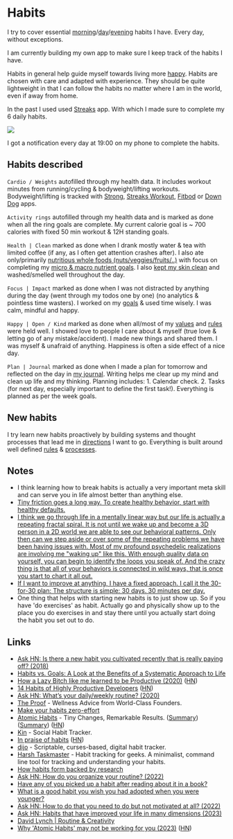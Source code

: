 # Habits

I try to cover essential [morning](processes.md#mroning)/[day](processes.md#day)/[evening](processes.md#evening) habits I have. Every day, without exceptions.

I am currently building my own app to make sure I keep track of the habits I have.

Habits in general help guide myself towards living more [happy](../life/happiness.md). Habits are chosen with care and adapted with experience. They should be quite lightweight in that I can follow the habits no matter where I am in the world, even if away from home.

In the past I used used [Streaks](https://streaksapp.com) app. With which I made sure to complete my 6 daily habits.

![](https://i.imgur.com/yEVoYit.png)

I got a notification every day at 19:00 on my phone to complete the habits.

## Habits described

`Cardio / Weights` autofilled through my health data. It includes workout minutes from running/cycling & bodyweight/lifting workouts. Bodyweight/lifting is tracked with [Strong](https://strong.app), [Streaks Workout](https://streaksworkout.com), [Fitbod](https://www.fitbod.me) or [Down Dog](https://www.downdogapp.com) apps.

`Activity rings` autofilled through my health data and is marked as done when all the ring goals are complete. My current calorie goal is ~ 700 calories with fixed 50 min workout & 12H standing goals.

`Health | Clean` marked as done when I drank mostly water & tea with limited coffee (if any, as I often get attention crashes after). I also ate only/primarily [nutritious whole foods (nuts/veggies/fruits/..)](../health/nutrition/foods.md) with focus on completing my [micro & macro nutrient goals](../health/nutrition/index.md). I also [kept my skin clean](../health/skin-care.md) and washed/smelled well throughout the day.

`Focus | Impact` marked as done when I was not distracted by anything during the day (went through my todos one by one) (no analytics & pointless time wasters). I worked on my [goals](goals.md) & used time wisely. I was calm, mindful and happy.

`Happy | Open / Kind` marked as done when all/most of my [values](../business/startups/values.md) and [rules](rules.md) were held well. I showed love to people I care about & myself (true love & letting go of any mistake/accident). I made new things and shared them. I was myself & unafraid of anything. Happiness is often a side effect of a nice day.

`Plan | Journal` marked as done when I made a plan for tomorrow and reflected on the day in [my journal](../looking-back/index.md). Writing helps me clear up my mind and clean up life and my thinking. Planning includes: 1. Calendar check. 2. Tasks (for next day, especially important to define the first task!). Everything is planned as per the week goals.

## New habits

I try learn new habits proactively by building systems and thought processes that lead me in [directions](../focusing/goals.md) I want to go. Everything is built around well defined [rules](../focusing/rules.md) & [processes](../focusing/processes.md).

## Notes

- I think learning how to break habits is actually a very important meta skill and can serve you in life almost better than anything else.
- [Tiny friction goes a long way. To create healthy behavior, start with healthy defaults.](https://twitter.com/thelindazhang/status/1363318010266587136)
- [I think we go through life in a mentally linear way but our life is actually a repeating fractal spiral. It is not until we wake up and become a 3D person in a 2D world we are able to see our behavioral patterns. Only then can we step aside or over some of the repeating problems we have been having issues with. Most of my profound psychedelic realizations are involving me "waking up" like this. With enough quality data on yourself, you can begin to identify the loops you speak of. And the crazy thing is that all of your behaviors is connected in wild ways, that is once you start to chart it all out.](https://www.reddit.com/r/RationalPsychonaut/comments/sbfr1n/whats_your_most_irrational_belief_doesnt_have_to/)
- [If I want to improve at anything, I have a fixed approach. I call it the 30-for-30 plan: The structure is simple: 30 days. 30 minutes per day.](https://twitter.com/SahilBloom/status/1517129074178674688)
- One thing that helps with starting new habits is to just show up. So if you have 'do exercises' as habit. Actually go and physically show up to the place you do exercises in and stay there until you actually start doing the habit you set out to do.

## Links

- [Ask HN: Is there a new habit you cultivated recently that is really paying off? (2018)](https://news.ycombinator.com/item?id=17291127)
- [Habits vs. Goals: A Look at the Benefits of a Systematic Approach to Life](https://fs.blog/2017/06/habits-vs-goals/)
- [How a Lazy Bitch like me learned to be Productive (2020)](https://www.madisontaskett.com/lazy-bastard-productivity/) ([HN](https://news.ycombinator.com/item?id=23314485))
- [14 Habits of Highly Productive Developers](https://14habits.com/) ([HN](https://news.ycombinator.com/item?id=23831851))
- [Ask HN: What’s your daily/weekly routine? (2020)](https://news.ycombinator.com/item?id=24029286)
- [The Proof](https://www.theproofwellness.com/) - Wellness Advice from World-Class Founders.
- [Make your habits zero-effort](https://www.benkuhn.net/zero/)
- [Atomic Habits](https://jamesclear.com/atomic-habits) - Tiny Changes, Remarkable Results. ([Summary](https://twitter.com/justinkan/status/1352040558198329344)) ([Summary](https://www.chrisbehan.ca/posts/atomic-habits)) ([HN](https://news.ycombinator.com/item?id=29774859))
- [Kin](https://kinhabits.com/) - Social Habit Tracker.
- [In praise of habits](https://psyche.co/ideas/in-praise-of-habits-so-much-more-than-mindless-reflexes) ([HN](https://news.ycombinator.com/item?id=28085526))
- [dijo](https://github.com/nerdypepper/dijo) - Scriptable, curses-based, digital habit tracker.
- [Harsh Taskmaster](https://github.com/wakatara/harsh) - Habit tracking for geeks. A minimalist, command line tool for tracking and understanding your habits.
- [How habits form backed by research](https://www.reddit.com/r/science/comments/tuxmi7/research_concludes_that_six_ingredients_are_key/)
- [Ask HN: How do you organize your routine? (2022)](https://news.ycombinator.com/item?id=31503770)
- [Have any of you picked up a habit after reading about it in a book?](https://www.reddit.com/r/books/comments/ycb6zi/have_any_of_you_picked_up_a_habit_after_reading/)
- [What is a good habit you wish you had adopted when you were younger?](https://www.reddit.com/r/AskOldPeople/comments/zaa9wm/what_is_a_good_habit_you_wish_you_had_adopted/)
- [Ask HN: How to do that you need to do but not motivated at all? (2022)](https://news.ycombinator.com/item?id=34000076)
- [Ask HN: Habits that have improved your life in many dimensions (2023)](https://news.ycombinator.com/item?id=34689709)
- [David Lynch | Routine & Creativity](https://www.youtube.com/watch?v=0rqai5OU5ZU)
- [Why 'Atomic Habits' may not be working for you (2023)](https://www.krishnabharadwaj.info/why-atomic-habits-may-not-be-working-for-you/) ([HN](https://news.ycombinator.com/item?id=34839197))
